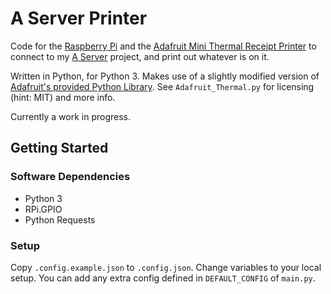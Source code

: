 # A Server Printer

Code for the [Raspberry Pi](https://www.raspberrypi.org/) and the [Adafruit Mini Thermal Receipt Printer](https://www.adafruit.com/product/597) to connect to my [A Server](https://github.com/SamCB/A-Server) project, and print out whatever is on it.

Written in Python, for Python 3.
Makes use of a slightly modified version of [Adafruit's provided Python Library](https://github.com/adafruit/Python-Thermal-Printer/blob/master/Adafruit_Thermal.py). See `Adafruit_Thermal.py` for licensing (hint: MIT) and more info.

Currently a work in progress.

## Getting Started

### Software Dependencies

* Python 3
* RPi.GPIO
* Python Requests

### Setup

Copy `.config.example.json` to `.config.json`.
Change variables to your local setup.
You can add any extra config defined in `DEFAULT_CONFIG` of `main.py`.
